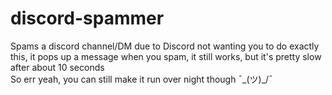 # discord-spammer
Spams a discord channel/DM
due to Discord not wanting you to do exactly this, it pops up a message when you spam, it still works, but it's pretty slow after about 10 seconds<br/>
So err yeah, you can still make it run over night though ¯\_(ツ)_/¯

